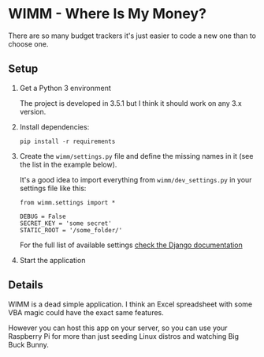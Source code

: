 # WIMM - Where Is My Money?

There are so many budget trackers it's just easier to code a new one
than to choose one.

## Setup

1.  Get a Python 3 environment

    The project is developed in 3.5.1 but I think it should work on 
    any 3.x version.
    
2.  Install dependencies:

    `pip install -r requirements`
    
3.  Create the `wimm/settings.py` file and define the missing names
    in it (see the list in the example below).

    It's a good idea to import everything from `wimm/dev_settings.py`
    in your settings file like this:
    
    ```
    from wimm.settings import *
    
    DEBUG = False
    SECRET_KEY = 'some secret'
    STATIC_ROOT = '/some_folder/'
    ```
    
    For the full list of available settings [check the Django 
    documentation](https://docs.djangoproject.com/en/1.9/ref/settings/)

4.  Start the application

## Details

WIMM is a dead simple application. I think an Excel spreadsheet
with some VBA magic could have the exact same features.

However you can host this app on your server, so you can use
your Raspberry Pi for more than just seeding Linux distros and
watching Big Buck Bunny.
